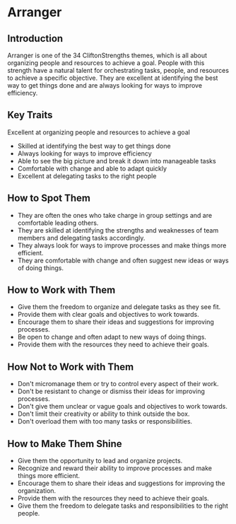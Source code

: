 # Arranger

## Introduction

Arranger is one of the 34 CliftonStrengths themes, which is all about organizing people and resources to achieve a goal. People with this strength have a natural talent for orchestrating tasks, people, and resources to achieve a specific objective. They are excellent at identifying the best way to get things done and are always looking for ways to improve efficiency.

## Key Traits

Excellent at organizing people and resources to achieve a goal

- Skilled at identifying the best way to get things done
- Always looking for ways to improve efficiency
- Able to see the big picture and break it down into manageable tasks
- Comfortable with change and able to adapt quickly
- Excellent at delegating tasks to the right people

## How to Spot Them

- They are often the ones who take charge in group settings and are comfortable leading others.
- They are skilled at identifying the strengths and weaknesses of team members and delegating tasks accordingly.
- They always look for ways to improve processes and make things more efficient.
- They are comfortable with change and often suggest new ideas or ways of doing things.

## How to Work with Them

- Give them the freedom to organize and delegate tasks as they see fit.
- Provide them with clear goals and objectives to work towards.
- Encourage them to share their ideas and suggestions for improving processes.
- Be open to change and often adapt to new ways of doing things.
- Provide them with the resources they need to achieve their goals.

## How Not to Work with Them

- Don't micromanage them or try to control every aspect of their work.
- Don't be resistant to change or dismiss their ideas for improving processes.
- Don't give them unclear or vague goals and objectives to work towards.
- Don't limit their creativity or ability to think outside the box.
- Don't overload them with too many tasks or responsibilities.

## How to Make Them Shine

- Give them the opportunity to lead and organize projects.
- Recognize and reward their ability to improve processes and make things more efficient.
- Encourage them to share their ideas and suggestions for improving the organization.
- Provide them with the resources they need to achieve their goals.
- Give them the freedom to delegate tasks and responsibilities to the right people.
